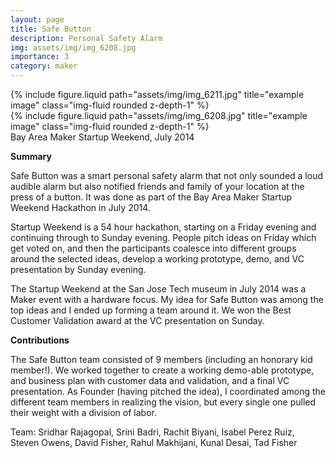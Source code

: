 ```yaml
---
layout: page
title: Safe Button
description: Personal Safety Alarm
img: assets/img/img_6208.jpg
importance: 3
category: maker
---
```


<div class="row justify-content-sm-center">
    <div class="col-sm-8 mt-3 mt-md-0">
        {% include figure.liquid path="assets/img/img_6211.jpg" title="example image" class="img-fluid rounded z-depth-1" %}
    </div>
    <div class="col-sm-4 mt-3 mt-md-0">
        {% include figure.liquid path="assets/img/img_6208.jpg" title="example image" class="img-fluid rounded z-depth-1" %}
    </div>
</div>
<div class="caption">
    Bay Area Maker Startup Weekend, July 2014
</div>

**Summary**

Safe Button was a smart personal safety alarm that not only sounded a
loud audible alarm but also notified friends and family of your
location at the press of a button. It was done as part of the Bay Area
Maker Startup Weekend Hackathon in July 2014.

Startup Weekend is a 54 hour hackathon, starting on a Friday evening
and continuing through to Sunday evening. People pitch ideas on Friday
which get voted on, and then the participants coalesce into different
groups around the selected ideas, develop a working prototype, demo,
and VC presentation by Sunday evening.

The Startup Weekend at the San Jose Tech museum in July 2014 was a
Maker event with a hardware focus. My idea for Safe Button was among
the top ideas and I ended up forming a team around it. We won the Best
Customer Validation award at the VC presentation on Sunday.

**Contributions**

The Safe Button team consisted of 9 members (including an honorary kid
member!). We worked together to create a working demo-able prototype,
and business plan with customer data and validation, and a final VC
presentation. As Founder (having pitched the idea), I coordinated
among the different team members in realizing the vision, but every
single one pulled their weight with a division of labor.

Team: Sridhar Rajagopal, Srini Badri, Rachit Biyani, Isabel Perez
Ruiz, Steven Owens, David Fisher, Rahul Makhijani, Kunal Desai, Tad
Fisher

